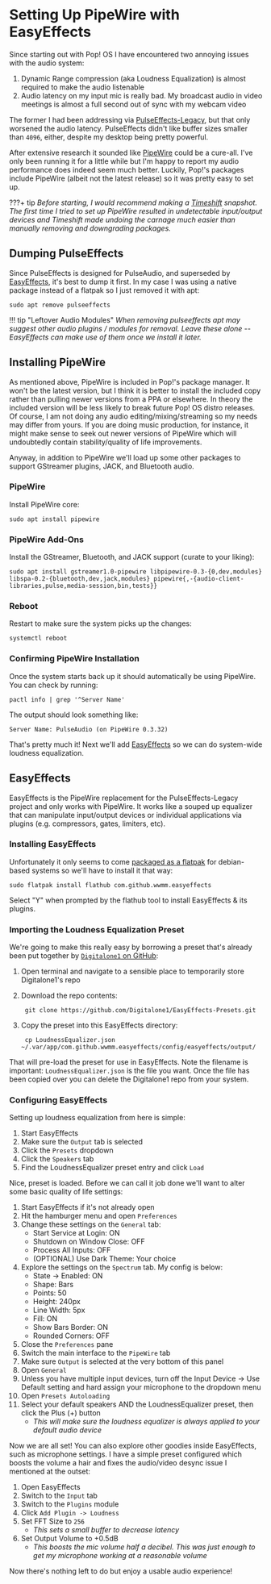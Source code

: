 # Setting Up PipeWire with EasyEffects
  
Since starting out with Pop! OS I have encountered two annoying issues with the audio system:  
  
1. Dynamic Range compression (aka Loudness Equalization) is almost required to make the audio listenable
1. Audio latency on my input mic is really bad.  My broadcast audio in video meetings is almost a full second out of sync with my webcam video  
  
The former I had been addressing via [PulseEffects-Legacy][legacy-effects], but that only worsened the audio latency.  PulseEffects didn't like buffer sizes smaller than `4096`, either, despite my desktop being pretty powerful.  
  
After extensive research it sounded like [PipeWire][pipewire] could be a cure-all.  I've only been running it for a little while but I'm happy to report my audio performance does indeed seem much better.  Luckily, Pop!'s packages include PipeWire (albeit not the latest release) so it was pretty easy to set up.
  
???+ tip
     _Before starting, I would recommend making a [Timeshift][tshift] snapshot.  The first time I tried to set up PipeWire resulted in undetectable input/output devices and Timeshift made undoing the carnage much easier than manually removing and downgrading packages._
  
## Dumping PulseEffects
  
Since PulseEffects is designed for PulseAudio, and superseded by [EasyEffects][ez-effects], it's best to dump it first.  In my case I was using a native package instead of a flatpak so I just removed it with apt:  

	sudo apt remove pulseeffects

!!! tip "Leftover Audio Modules"
    _When removing pulseeffects apt may suggest other audio plugins / modules for removal.  Leave these alone -- EasyEffects can make use of them once we install it later._
  
## Installing PipeWire
  
As mentioned above, PipeWire is included in Pop!'s package manager.  It won't be the latest version, but I think it is better to install the included copy rather than pulling newer versions from a PPA or elsewhere.  In theory the included version will be less likely to break future Pop! OS distro releases.  Of course, I am not doing any audio editing/mixing/streaming so my needs may differ from yours.  If you are doing music production, for instance, it might make sense to seek out newer versions of PipeWire which will undoubtedly contain stability/quality of life improvements.  
  
Anyway, in addition to PipeWire we'll load up some other packages to support GStreamer plugins, JACK, and Bluetooth audio.
  
### PipeWire
  
Install PipeWire core:

	sudo apt install pipewire
  
### PipeWire Add-Ons
  
Install the GStreamer, Bluetooth, and JACK support (curate to your liking):

	sudo apt install gstreamer1.0-pipewire libpipewire-0.3-{0,dev,modules} libspa-0.2-{bluetooth,dev,jack,modules} pipewire{,-{audio-client-libraries,pulse,media-session,bin,tests}}
  
### Reboot
  
Restart to make sure the system picks up the changes:

	systemctl reboot
  
### Confirming PipeWire Installation
  
Once the system starts back up it should automatically be using PipeWire.  You can check by running:

	pactl info | grep '^Server Name'

The output should look something like:

	Server Name: PulseAudio (on PipeWire 0.3.32)

That's pretty much it!  Next we'll add [EasyEffects][ez-effects] so we can do system-wide loudness equalization.
  
## EasyEffects
  
EasyEffects is the PipeWire replacement for the PulseEffects-Legacy project and only works with PipeWire.  It works like a souped up equalizer that can manipulate input/output devices or individual applications via plugins (e.g. compressors, gates, limiters, etc).  
  
### Installing EasyEffects
  
Unfortunately it only seems to come [packaged as a flatpak][flatpak] for debian-based systems so we'll have to install it that way:  

	sudo flatpak install flathub com.github.wwmm.easyeffects

Select "Y" when prompted by the flathub tool to install EasyEffects & its plugins.
  
### Importing the Loudness Equalization Preset
  
We're going to make this really easy by borrowing a preset that's already been
put together by [`Digitalone1` on GitHub][loudness-preset]:

1. Open terminal and navigate to a sensible place to temporarily store Digitalone1's repo
1. Download the repo contents:  
  
		git clone https://github.com/Digitalone1/EasyEffects-Presets.git
  
1. Copy the preset into this EasyEffects directory:  
  
		cp LoudnessEqualizer.json ~/.var/app/com.github.wwmm.easyeffects/config/easyeffects/output/
  
That will pre-load the preset for use in EasyEffects.  Note the filename is important: `LoudnessEqualizer.json` is the file you want.  Once the file has been copied over you can delete the Digitalone1 repo from your system.

### Configuring EasyEffects
  
Setting up loudness equalization from here is simple:  
  
1. Start EasyEffects
1. Make sure the `Output` tab is selected
1. Click the `Presets` dropdown
1. Click the `Speakers` tab
1. Find the LoudnessEqualizer preset entry and click `Load`

Nice, preset is loaded.  Before we can call it job done we'll want to alter some basic quality of life settings:  
  
1. Start EasyEffects if it's not already open
1. Hit the hamburger menu and open `Preferences`
1. Change these settings on the `General` tab:
    - Start Service at Login: ON
    - Shutdown on Window Close: OFF
    - Process All Inputs: OFF
    - (OPTIONAL) Use Dark Theme: Your choice
1. Explore the settings on the `Spectrum` tab.  My config is below:
    - State -> Enabled: ON
    - Shape: Bars
    - Points: 50
    - Height: 240px
    - Line Width: 5px
    - Fill: ON
    - Show Bars Border: ON
    - Rounded Corners: OFF
1. Close the `Preferences` pane
1. Switch the main interface to the `PipeWire` tab
1. Make sure `Output` is selected at the very bottom of this panel
1. Open `General`
1. Unless you have multiple input devices, turn off the Input Device -> Use Default setting and hard assign your microphone to the dropdown menu
1. Open `Presets Autoloading`
1. Select your default speakers AND the LoudnessEqualizer preset, then click the Plus (+) button
    - _This will make sure the loudness equalizer is always applied to your default audio device_
  
Now we are all set!  You can also explore other goodies inside EasyEffects, such as microphone settings.  I have a simple preset configured which boosts the volume a hair and fixes the audio/video desync issue I mentioned at the outset:  
  
1. Open EasyEffects
1. Switch to the `Input` tab
1. Switch to the `Plugins` module
1. Click `Add Plugin -> Loudness`
1. Set FFT Size to `256`
    - _This sets a small buffer to decrease latency_
1. Set Output Volume to +0.5dB
    - _This boosts the mic volume half a decibel.  This was just enough to get my microphone working at a reasonable volume_
  
Now there's nothing left to do but enjoy a usable audio experience!  
  
[legacy-effects]:https://github.com/wwmm/easyeffects/tree/pulseaudio-legacy
[pipewire]:https://pipewire.org/
[ez-effects]:https://github.com/wwmm/easyeffects
[tshift]:https://teejeetech.com/timeshift/
[flatpak]:https://flathub.org/apps/details/com.github.wwmm.easyeffects
[loudness-preset]:https://github.com/Digitalone1/EasyEffects-Presets
